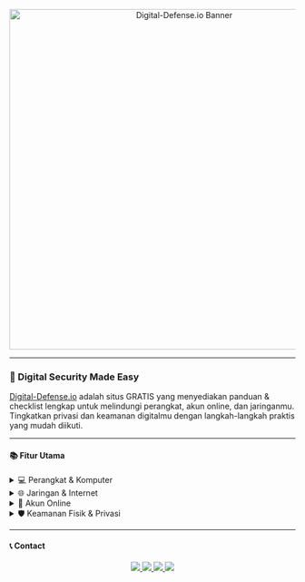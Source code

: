 <!-- Banner -->
<p align="center">
  <img src="https://a.top4top.io/p_352831nwt0.png" alt="Digital-Defense.io Banner" width="600"/>
</p>

---

### 🔐 Digital Security Made Easy

[Digital-Defense.io](https://digital-defense.io/) adalah situs GRATIS yang menyediakan panduan & checklist lengkap untuk melindungi perangkat, akun online, dan jaringanmu. Tingkatkan privasi dan keamanan digitalmu dengan langkah-langkah praktis yang mudah diikuti.

---

#### 📚 Fitur Utama

<details>
<summary>💻 Perangkat & Komputer</summary>

👉 Panduan amankan PC, laptop, dan perangkat seluler.  
📌 Fungsi: Lindungi data pribadi & sistem dari ancaman digital.
</details>

<details>
<summary>🌐 Jaringan & Internet</summary>

👉 Tips aman browsing, konfigurasi WiFi, dan VPN.  
📌 Fungsi: Menjaga privasi & mencegah penyadapan.
</details>

<details>
<summary>🔑 Akun Online</summary>

👉 Checklist keamanan akun email, media sosial, dan layanan cloud.  
📌 Fungsi: Cegah akses tidak sah & kebocoran data.
</details>

<details>
<summary>🛡 Keamanan Fisik & Privasi</summary>

👉 Panduan keamanan rumah, smart devices, dan keamanan manusia.  
📌 Fungsi: Perlindungan menyeluruh di dunia digital & fisik.
</details>

---

#### 📞 Contact

<p align="center">
  <a href="https://t.me/viaownercyberlinuxid">
    <img src="https://img.shields.io/badge/Owner-@viaownercyberlinuxid-black?style=for-the-badge&logo=telegram&logoColor=white" />
  </a>
  <a href="https://t.me/CyberLinuxID">
    <img src="https://img.shields.io/badge/Grup-CyberLinuxID-black?style=for-the-badge&logo=telegram&logoColor=white" />
  </a>
  <a href="https://github.com/CyberLinux1d">
    <img src="https://img.shields.io/badge/GitHub-CyberLinux1d-black?style=for-the-badge&logo=github&logoColor=white" />
  </a>
  <a href="https://9o1kc.mssg.me/">
    <img src="https://img.shields.io/badge/Link-Lengkap-black?style=for-the-badge&logo=linktree&logoColor=white" />
  </a>
</p>